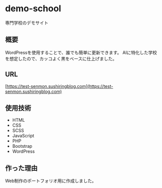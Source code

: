 # demo-school
専門学校のデモサイト

## 概要
WordPressを使用することで、誰でも簡単に更新できます。
AIに特化した学校を想定したので、カッコよく黒をベースに仕上げました。

## URL
[https://test-senmon.sushiringblog.com](https://test-senmon.sushiringblog.com)

## 使用技術
- HTML
- CSS
- SCSS
- JavaScript
- PHP
- Bootstrap
- WordPress

## 作った理由
Web制作のポートフォリオ用に作成しました。
